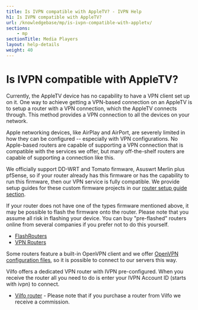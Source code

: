 ```yaml
---
title: Is IVPN compatible with AppleTV? - IVPN Help
h1: Is IVPN compatible with AppleTV?
url: /knowledgebase/mp/is-ivpn-compatible-with-appletv/
sections:
    - mp
sectionTitle: Media Players
layout: help-details
weight: 40
---
```

# Is IVPN compatible with AppleTV?

Currently, the AppleTV device has no capability to have a VPN client set up on it. One way to achieve getting a VPN-based connection on an AppleTV is to setup a router with a VPN connection, which the AppleTV connects through. This method provides a VPN connection to all the devices on your network.

Apple networking devices, like AirPlay and AirPort, are severely limited in how they can be configured -- especially with VPN configurations. No Apple-based routers are capable of supporting a VPN connection that is compatible with the services we offer, but many off-the-shelf routers are capable of supporting a connection like this.

We officially support DD-WRT and Tomato firmware, Asuswrt Merlin plus pfSense, so if your router already has this firmware or has the capability to run this firmware, then our VPN service is fully compatible. We provide setup guides for these custom firmware projects in our [router setup guide section](/setup/router/).

If your router does not have one of the types firmware mentioned above, it may be possible to flash the firmware onto the router. Please note that you assume all risk in flashing your device. You can buy "pre-flashed" routers online from several companies if you prefer not to do this yourself.

* [FlashRouters](https://www.flashrouters.com/vpn-types/ivpn)
* [VPN Routers](https://www.vpnrouters.com/vpn-providers/ivpn-vpn-routers.html)

Some routers feature a built-in OpenVPN client and we offer [OpenVPN configuration files](/releases/config/ivpn-openvpn-config.zip), so it is possible to connect to our servers this way.

Vilfo offers a dedicated VPN router with IVPN pre-configured. When you receive the router all you need to do is enter your IVPN Account ID (starts with ivpn) to connect.

* [Vilfo router](https://www.vilfo.com/providers/ivpn?ref=ivpn) - Please note that if you purchase a router from Vilfo we receive a commission.
